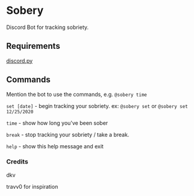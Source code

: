 # Sobery
Discord Bot for tracking sobriety.

## Requirements

[discord.py](https://pypi.org/project/discord.py/)

## Commands

Mention the bot to use the commands, e.g. `@sobery time`

`set [date]`  - begin tracking your sobriety. ex: `@sobery set` or `@sobery set 12/25/2020`

`time` - show how long you've been sober

`break` - stop tracking your sobriety / take a break.

`help` - show this help message and exit

### Credits
dkv

travv0 for inspiration
